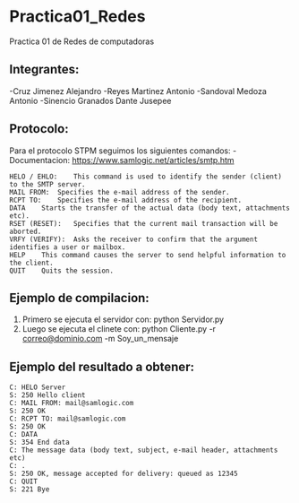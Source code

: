 # Practica01_Redes

Practica 01 de Redes de computadoras

## Integrantes:
-Cruz Jimenez Alejandro
-Reyes Martinez Antonio
-Sandoval Medoza Antonio
-Sinencio Granados Dante Jusepee

## Protocolo:
Para el protocolo STPM seguimos los siguientes comandos:
-Documentacion: https://www.samlogic.net/articles/smtp.htm
```
HELO / EHLO:	This command is used to identify the sender (client) to the SMTP server.
MAIL FROM:	Specifies the e-mail address of the sender.
RCPT TO:	Specifies the e-mail address of the recipient.
DATA	Starts the transfer of the actual data (body text, attachments etc).
RSET (RESET):	Specifies that the current mail transaction will be aborted.
VRFY (VERIFY):	Asks the receiver to confirm that the argument identifies a user or mailbox.
HELP	This command causes the server to send helpful information to the client.
QUIT	Quits the session.
```
## Ejemplo de compilacion:
1. Primero se ejecuta el servidor con: python Servidor.py
2. Luego se ejecuta el clinete con: python Cliente.py -r correo@dominio.com -m Soy_un_mensaje

## Ejemplo del resultado a obtener:
```
C: HELO Server
S: 250 Hello client
C: MAIL FROM: mail@samlogic.com
S: 250 OK
C: RCPT TO: mail@samlogic.com
S: 250 OK
C: DATA
S: 354 End data
C: The message data (body text, subject, e-mail header, attachments etc)
C: .
S: 250 OK, message accepted for delivery: queued as 12345
C: QUIT
S: 221 Bye
```